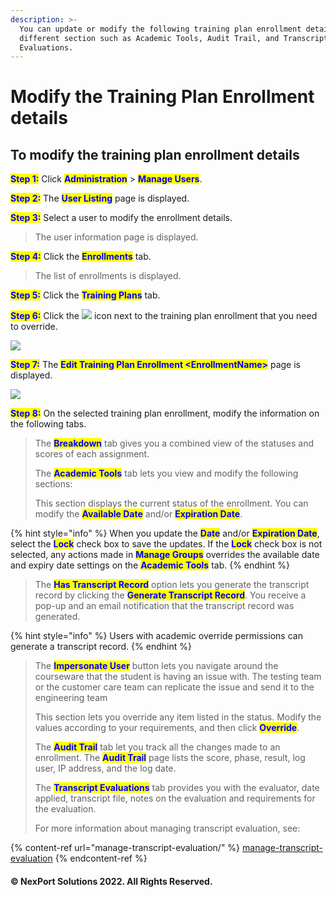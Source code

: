 ```yaml
---
description: >-
  You can update or modify the following training plan enrollment details under
  different section such as Academic Tools, Audit Trail, and Transcript
  Evaluations.
---
```


# Modify the Training Plan Enrollment details

## **To modify the training plan enrollment details**

<mark style="color:blue;">**Step 1:**</mark> Click <mark style="color:blue;">**Administration**</mark> > <mark style="color:blue;">**Manage Users**</mark>.

<mark style="color:blue;">**Step 2:**</mark>  The <mark style="color:blue;">**User Listing**</mark> page is displayed.

<mark style="color:blue;">**Step 3:**</mark>  Select a user to modify the enrollment details.

> The user information page is displayed.

<mark style="color:blue;">**Step 4:**</mark>  Click the <mark style="color:blue;">**Enrollments**</mark> tab.

> The list of enrollments is displayed.

<mark style="color:blue;">**Step 5:**</mark>  Click the <mark style="color:blue;">**Training Plans**</mark> tab.

<mark style="color:blue;">**Step 6:**</mark>  Click the ![](https://www.nexportcampus.com/Content/Guides/aweb/Content/Resources/Images/Common\_Screens\_Icons/Edit.png) icon next to the training plan enrollment that you need to override.

![](https://www.nexportcampus.com/Content/Guides/aweb/Content/Resources/Images/Manage\_Users/Enrollment\_TrainingPlans\_Edit\_550x115.png)

<mark style="color:blue;">**Step 7:**</mark>  The <mark style="color:blue;">**Edit Training Plan Enrollment \<EnrollmentName>**</mark> page is displayed.

![](https://www.nexportcampus.com/Content/Guides/aweb/Content/Resources/Images/Manage\_Users/Enrollment\_TrainingPlans\_EditMode\_550x178.png)

<mark style="color:blue;">**Step 8:**</mark>  On the selected training plan enrollment, modify the information on the following tabs.

> The <mark style="color:blue;">**Breakdown**</mark> tab gives you a combined view of the statuses and scores of each assignment.
>
> The <mark style="color:blue;">**Academic Tools**</mark> tab lets you view and modify the following sections:
>
> This section displays the current status of the enrollment. You can modify the <mark style="color:blue;">**Available Date**</mark> and/or <mark style="color:blue;">**Expiration Date**</mark>.

{% hint style="info" %}
When you update the <mark style="color:blue;">**Date**</mark> and/or <mark style="color:blue;">**Expiration Date**</mark>, select the <mark style="color:blue;">**Lock**</mark> check box to save the updates. If the <mark style="color:blue;">**Lock**</mark> check box is not selected, any actions made in <mark style="color:blue;">**Manage Groups**</mark> overrides the available date and expiry date settings on the <mark style="color:blue;">**Academic Tools**</mark> tab.
{% endhint %}

> The <mark style="color:blue;">**Has Transcript Record**</mark> option lets you generate the transcript record by clicking the <mark style="color:blue;">**Generate Transcript Record**</mark>. You receive a pop-up and an email notification that the transcript record was generated.

{% hint style="info" %}
Users with academic override permissions can generate a transcript record.
{% endhint %}

> The <mark style="color:blue;">**Impersonate User**</mark> button lets you navigate around the courseware that the student is having an issue with. The testing team or the customer care team can replicate the issue and send it to the engineering team
>
> This section lets you override any item listed in the status. Modify the values according to your requirements, and then click <mark style="color:blue;">**Override**</mark>.
>
> The <mark style="color:blue;">**Audit Trail**</mark> tab let you track all the changes made to an enrollment. The <mark style="color:blue;">**Audit Trail**</mark> page lists the score, phase, result, log user, IP address, and the log date.
>
> The <mark style="color:blue;">**Transcript Evaluations**</mark> tab provides you with the evaluator, date applied, transcript file, notes on the evaluation and requirements for the evaluation.
>
> For more information about managing transcript evaluation, see:

{% content-ref url="manage-transcript-evaluation/" %}
[manage-transcript-evaluation](manage-transcript-evaluation/)
{% endcontent-ref %}

#### © NexPort Solutions 2022. All Rights Reserved.
